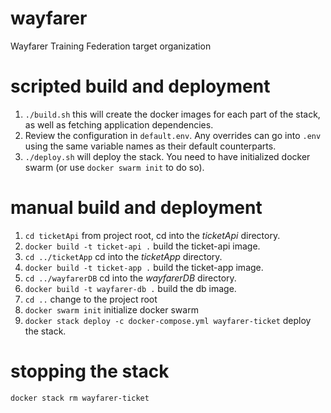 # wayfarer
Wayfarer Training Federation target organization

# scripted build and deployment
1. `./build.sh` this will create the docker images for each part of the stack, as well as fetching application dependencies.
1. Review the configuration in `default.env`. Any overrides can go into `.env` using the same variable names as their default counterparts.
1. `./deploy.sh` will deploy the stack. You need to have initialized docker swarm (or use `docker swarm init` to do so). 

# manual build and deployment
1. `cd ticketApi` from project root, cd into the *ticketApi* directory.
1. `docker build -t ticket-api .` build the ticket-api image.
1. `cd ../ticketApp` cd into the *ticketApp* directory.
1. `docker build -t ticket-app .` build the ticket-app image.
1. `cd ../wayfarerDB` cd into the *wayfarerDB* directory.
1. `docker build -t wayfarer-db .` build the db image.
1. `cd ..` change to the project root
1. `docker swarm init` initialize docker swarm
1. `docker stack deploy -c docker-compose.yml wayfarer-ticket` deploy the stack.

# stopping the stack
`docker stack rm wayfarer-ticket`
